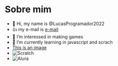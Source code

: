 # Sobre mim
- 👋 Hi, my name is @LucasProgramador2022
- :+1: my e-mail is [e-mail](lucas.firme@escola.pr.gov.br)
- 👀 I’m interessed in making games
- 🌱 I’m currently learning in javascript and scrach
- [This is an image](https://images.app.goo.gl/WvLvXQUxh8Agwwu47)
- ![Scratch](https://img.shields.io/badge/Scratch-4D97FF?style=for-the-badge&logo=Scratch&logoColor=white)
- ![Alura](https://img.shields.io/badge/JavaScript-323330?style=for-the-badge&logo=javascript&logoColor=F7DF1E)


